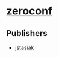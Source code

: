 # [zeroconf](https://pypi.org/project/zeroconf)



## Publishers
- [jstasiak](https://pypi.org/user/jstasiak)

